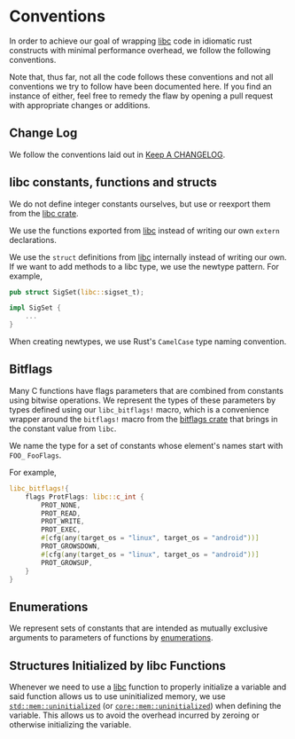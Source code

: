 # Conventions

In order to achieve our goal of wrapping [libc][libc] code in idiomatic rust
constructs with minimal performance overhead, we follow the following
conventions.

Note that, thus far, not all the code follows these conventions and not all
conventions we try to follow have been documented here. If you find an instance
of either, feel free to remedy the flaw by opening a pull request with
appropriate changes or additions.

## Change Log

We follow the conventions laid out in [Keep A CHANGELOG][kacl].

[kacl]: https://github.com/olivierlacan/keep-a-changelog/tree/18adb5f5be7a898d046f6a4acb93e39dcf40c4ad

## libc constants, functions and structs

We do not define integer constants ourselves, but use or reexport them from the
[libc crate][libc].

We use the functions exported from [libc][libc] instead of writing our own
`extern` declarations.

We use the `struct` definitions from [libc][libc] internally instead of writing
our own. If we want to add methods to a libc type, we use the newtype pattern.
For example,

```rust
pub struct SigSet(libc::sigset_t);

impl SigSet {
    ...
}
```

When creating newtypes, we use Rust's `CamelCase` type naming convention.

## Bitflags

Many C functions have flags parameters that are combined from constants using
bitwise operations. We represent the types of these parameters by types defined
using our `libc_bitflags!` macro, which is a convenience wrapper around the
`bitflags!` macro from the [bitflags crate][bitflags] that brings in the
constant value from `libc`.

We name the type for a set of constants whose element's names start with `FOO_`
`FooFlags`.

For example,

```rust
libc_bitflags!{
    flags ProtFlags: libc::c_int {
        PROT_NONE,
        PROT_READ,
        PROT_WRITE,
        PROT_EXEC,
        #[cfg(any(target_os = "linux", target_os = "android"))]
        PROT_GROWSDOWN,
        #[cfg(any(target_os = "linux", target_os = "android"))]
        PROT_GROWSUP,
    }
}
```


## Enumerations

We represent sets of constants that are intended as mutually exclusive arguments
to parameters of functions by [enumerations][enum].


## Structures Initialized by libc Functions

Whenever we need to use a [libc][libc] function to properly initialize a
variable and said function allows us to use uninitialized memory, we use
[`std::mem::uninitialized`][std_uninitialized] (or [`core::mem::uninitialized`][core_uninitialized])
when defining the variable. This allows us to avoid the overhead incurred by
zeroing or otherwise initializing the variable.

[bitflags]: https://crates.io/crates/bitflags/
[core_uninitialized]: https://doc.rust-lang.org/core/mem/fn.uninitialized.html
[enum]: https://doc.rust-lang.org/reference.html#enumerations
[libc]: https://crates.io/crates/libc/
[std_uninitialized]: https://doc.rust-lang.org/std/mem/fn.uninitialized.html

